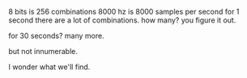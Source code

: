 8 bits is 256 combinations
8000 hz is 8000 samples per second
for 1 second there are a lot of combinations.  how many?
you figure it out.

for 30 seconds?  many more.

but not innumerable.

I wonder what we'll find.
